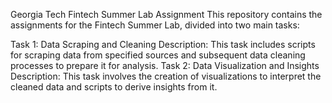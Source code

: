 Georgia Tech Fintech Summer Lab Assignment
This repository contains the assignments for the Fintech Summer Lab, divided into two main tasks:

Task 1: Data Scraping and Cleaning
Description: This task includes scripts for scraping data from specified sources and subsequent data cleaning processes to prepare it for analysis.
Task 2: Data Visualization and Insights
Description: This task involves the creation of visualizations to interpret the cleaned data and scripts to derive insights from it.
